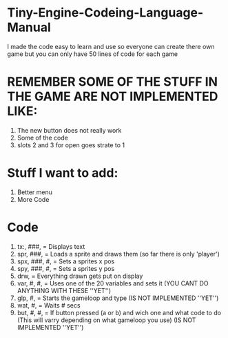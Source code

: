 # Tiny-Engine-Codeing-Language-Manual
I made the code easy to learn and use so everyone can create there own game but you can only have 50 lines of code for each game

# REMEMBER SOME OF THE STUFF IN THE GAME ARE NOT IMPLEMENTED LIKE:
1. The new button does not really work
2. Some of the code
3. slots 2 and 3 for open goes strate to 1
# Stuff I want to add:
1. Better menu
2. More Code

# Code
1. tx:, ###, = Displays text
2. spr, ###, = Loads a sprite and draws them (so far there is only 'player')
3. spx, ###, #, = Sets a sprites x pos
4. spy, ###, #, = Sets a sprites y pos
5. drw, = Everything drawn gets put on display
6. var, #, #, = Uses one of the 20 variables and sets it (YOU CANT DO ANYTHING WITH THESE ''YET'')
7. glp, #, = Starts the gameloop and type (IS NOT IMPLEMENTED ''YET'')
8. wat, #, = Waits # secs
9. but, #, #, = If button pressed (a or b) and wich one and what code to do (This will varry depending on what gameloop you use) (IS NOT IMPLEMENTED ''YET'')
